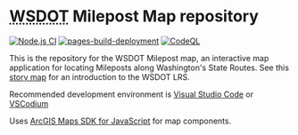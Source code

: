 # <abbr title='Washington State Department of Transportation'>WSDOT</abbr> Milepost Map repository

<!-- #region badges -->

[![Node.js CI](https://github.com/WSDOT-GIS/wsdot-mp-map/actions/workflows/node.js.yml/badge.svg)](https://github.com/WSDOT-GIS/wsdot-mp-map/actions/workflows/node.js.yml) [![pages-build-deployment](https://github.com/WSDOT-GIS/wsdot-mp-map/actions/workflows/pages/pages-build-deployment/badge.svg?branch=gh-pages)](https://github.com/WSDOT-GIS/wsdot-mp-map/actions/workflows/pages/pages-build-deployment) [![CodeQL](https://github.com/WSDOT-GIS/wsdot-mp-map/actions/workflows/codeql.yml/badge.svg)](https://github.com/WSDOT-GIS/wsdot-mp-map/actions/workflows/codeql.yml)

<!-- #endregion badges -->

This is the repository for the WSDOT Milepost map, an interactive map application for locating Mileposts along Washington's State Routes. See this [story map] for an introduction to the WSDOT <abbrev title='Linear Referencing System'>LRS</abbrev>.

Recommended development environment is [Visual Studio Code] or [VSCodium]

Uses [ArcGIS Maps SDK for JavaScript] for map components.

[ArcGIS Maps SDK for JavaScript]: https://developers.arcgis.com/javascript
[story map]: https://storymaps.arcgis.com/stories/3563e01d91b8444f875af320564fef7b
[Visual Studio Code]: https://code.visualstudio.com/
[VSCodium]: https://vscodium.com/
